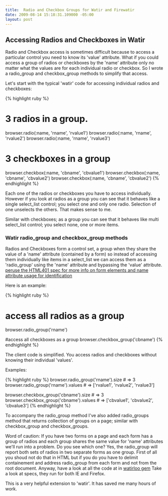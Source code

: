 ```yaml
--- 
title:  Radio and Checkbox Groups for Watir and Firewatir
date: 2009-08-14 15:18:31.109000 -05:00
layout: post
---
```


## Accessing Radios and Checkboxes in Watir

Radio and Checkbox access is sometimes difficult because to access a particular control you need to know its 'value' attribute. What if you could access a group of radios or checkboxes by the 'name' attribute only no matter what the values are for each individual radio or checkbox. So I wrote a radio_group and checkbox_group methods to simplify that access.

Let's start with the typical 'watir' code for accessing individual radios and checkboxes:

{% highlight ruby %}
# 3 radios in a group. 
browser.radio(:name, 'rname', 'rvalue1')
browser.radio(:name, 'rname', 'rvalue2')
browser.radio(:name, 'rname', 'rvalue3')

# 3 checkboxes in a group
browser.checkbox(:name, 'cbname', 'cbvalue1')
browser.checkbox(:name, 'cbname', 'cbvalue2')
browser.checkbox(:name, 'cbname', 'cbvalue2')
{% endhighlight %}

Each one of the radios or checkboxes you have to access individually. However if you look at radios as a group you can see that it behaves like a single select_list control; you select one and only one radio. Selection of one unselects the others. That makes sense to me.

Similar with checkboxes; as a group you can see that it behaves like multi select_list control; you select none, one or more items.

### Watir radio_group and checkbox_group methods

Radios and Checkboxes form a control set, a group when they share the value of a 'name' attribute (contained by a form) so instead of accessing them individually like items in a select_list we can access them as a 'radio_group' using the 'name' attribute and bypassing the 'value' attribute.
[peruse the HTML401 spec for more info on form elements and name attribute usage for identification](http://www.w3.org/TR/html401/interact/forms.html)

Here is an example:

{% highlight ruby %}
# access all radios as a group
browser.radio_group('rname')

#access all checkboxes as a group
browser.checkbox_group('cbname')
{% endhighlight %}

The client code is simplified. You access radios and checkboxes without knowing their individual 'values'. 

Examples: 

{% highlight ruby %}
browser.radio_group('rname').size # => 3
browser.radio_group('rname').values # => ['rvalue1', 'rvalue2', 'rvalue3']


browser.checkbox_group('cbname').size # => 3
browser.checkbox_group('cbname').values # => ['cbvalue1', 'cbvalue2', 'cbvalue3']
{% endhighlight %}

To accompany the radio_group method I've also added radio_groups method that returns collection of groups on a page; similar with checkbox_group and checkbox_groups. 

Word of caution: If you have two forms on a page and each form has a group of radios and each group shares the same value for 'name' attributes we'll run into a problem. Do you see which one? Yes, the radio_group will report both sets of radios in two separate forms as one group. First of all you shoud not do that in HTML but if you do you have to delimit containement and address radio_group from each form and not from the root document.
Anyway, have a look at all the code at in [watirloo gem](http://github.com/marekj/watirloo/tree/master) Take a look at specs, they run for both IE and Firefox.

This is a very helpful extension to 'watir'. It has saved me many hours of work.


